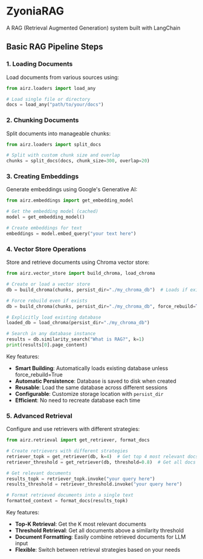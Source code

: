 # ZyoniaRAG

A RAG (Retrieval Augmented Generation) system built with LangChain

## Basic RAG Pipeline Steps

### 1. Loading Documents
Load documents from various sources using:
```python
from airz.loaders import load_any

# Load single file or directory
docs = load_any("path/to/your/docs")
```

### 2. Chunking Documents
Split documents into manageable chunks:
```python
from airz.loaders import split_docs

# Split with custom chunk size and overlap
chunks = split_docs(docs, chunk_size=300, overlap=20)
```

### 3. Creating Embeddings
Generate embeddings using Google's Generative AI:
```python
from airz.embeddings import get_embedding_model

# Get the embedding model (cached)
model = get_embedding_model()

# Create embeddings for text
embeddings = model.embed_query("your text here")
```

### 4. Vector Store Operations
Store and retrieve documents using Chroma vector store:
```python
from airz.vector_store import build_chroma, load_chroma

# Create or load a vector store
db = build_chroma(chunks, persist_dir="./my_chroma_db")  # Loads if exists, creates if not

# Force rebuild even if exists
db = build_chroma(chunks, persist_dir="./my_chroma_db", force_rebuild=True)

# Explicitly load existing database
loaded_db = load_chroma(persist_dir="./my_chroma_db")

# Search in any database instance
results = db.similarity_search("What is RAG?", k=1)
print(results[0].page_content)
```

Key features:
- **Smart Building**: Automatically loads existing database unless force_rebuild=True
- **Automatic Persistence**: Database is saved to disk when created
- **Reusable**: Load the same database across different sessions
- **Configurable**: Customize storage location with `persist_dir`
- **Efficient**: No need to recreate database each time

### 5. Advanced Retrieval
Configure and use retrievers with different strategies:
```python
from airz.retrieval import get_retriever, format_docs

# Create retrievers with different strategies
retriever_topk = get_retriever(db, k=4)  # Get top 4 most relevant docs
retriever_threshold = get_retriever(db, threshold=0.8)  # Get all docs with similarity > 0.8

# Get relevant documents
results_topk = retriever_topk.invoke("your query here")
results_threshold = retriever_threshold.invoke("your query here")

# Format retrieved documents into a single text
formatted_context = format_docs(results_topk)
```

Key features:
- **Top-K Retrieval**: Get the K most relevant documents
- **Threshold Retrieval**: Get all documents above a similarity threshold
- **Document Formatting**: Easily combine retrieved documents for LLM input
- **Flexible**: Switch between retrieval strategies based on your needs
